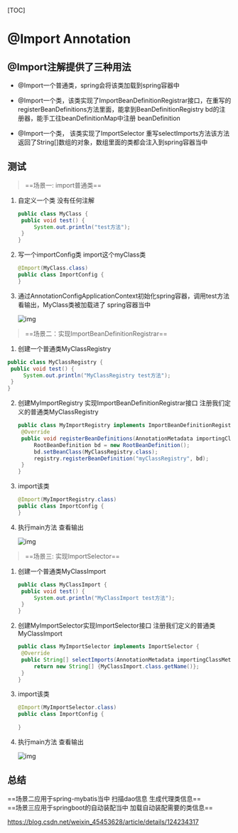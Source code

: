 [TOC]

# @Import Annotation  

## @Import注解提供了三种用法

* @Import一个普通类，spring会将该类加载到spring容器中

* @Import一个类，该类实现了ImportBeanDefinitionRegistrar接口，在重写的registerBeanDefinitions方法里面，能拿到BeanDefinitionRegistry bd的注册器，能手工往beanDefinitionMap中注册 beanDefinition

* @Import一个类， 该类实现了ImportSelector 重写selectImports方法该方法返回了String[]数组的对象，数组里面的类都会注入到spring容器当中

## 测试

> ==场景一:  import普通类==

1. 自定义一个类 没有任何注解 

   ```java
   public class MyClass {	
   	public void test() {
   		System.out.println("test方法");
   	}
   }
   ```

2. 写一个importConfig类 import这个myClass类

   ```java
   @Import(MyClass.class)
   public class ImportConfig {
   }
   ```

3. 通过AnnotationConfigApplicationContext初始化spring容器，调用test方法 看输出，MyClass类被加载进了 spring容器当中

   ![img](https://img-blog.csdnimg.cn/aee98405add545bfac5cdda6318b510b.png?x-oss-process=image/watermark,type_d3F5LXplbmhlaQ,shadow_50,text_Q1NETiBA5Lit5bm05Y2x5py655qE6ICB55S35Lq6,size_20,color_FFFFFF,t_70,g_se,x_16)



> ==场景二：实现ImportBeanDefinitionRegistrar==

1.  创建一个普通类MyClassRegistry

   ```java
   public class MyClassRegistry {	
   	public void test() {
   		System.out.println("MyClassRegistry test方法");
   	}
   }
   ```

2. 创建MyImportRegistry 实现ImportBeanDefinitionRegistrar接口 注册我们定义的普通类MyClassRegistry

   ```java
   public class MyImportRegistry implements ImportBeanDefinitionRegistrar{
   	@Override
   	public void registerBeanDefinitions(AnnotationMetadata importingClassMetadata, BeanDefinitionRegistry registry) {
   		RootBeanDefinition bd = new RootBeanDefinition();
   		bd.setBeanClass(MyClassRegistry.class);
   		registry.registerBeanDefinition("myClassRegistry", bd);
   	}
   }
   ```

3. import该类  

   ```java
   @Import(MyImportRegistry.class)
   public class ImportConfig {
   }
   ```

4. 执行main方法 查看输出

   ![img](https://img-blog.csdnimg.cn/f1f654a234544847b28f25aff31a5538.png?x-oss-process=image/watermark,type_d3F5LXplbmhlaQ,shadow_50,text_Q1NETiBA5Lit5bm05Y2x5py655qE6ICB55S35Lq6,size_20,color_FFFFFF,t_70,g_se,x_16)

> ==场景三: 实现ImportSelector==

1. 创建一个普通类MyClassImport 

   ```java
   public class MyClassImport {	
   	public void test() {
   		System.out.println("MyClassImport test方法");
   	}
   }
   ```

2. 创建MyImportSelector实现ImportSelector接口 注册我们定义的普通类MyClassImport

   ```java
   public class MyImportSelector implements ImportSelector { 
   	@Override
   	public String[] selectImports(AnnotationMetadata importingClassMetadata) {
   		return new String[] {MyClassImport.class.getName()};
   	} 
   }
   ```

3. import该类

   ```java
   @Import(MyImportSelector.class)
   public class ImportConfig {
   	
   }
   ```

4. 执行main方法 查看输出

   ![img](https://img-blog.csdnimg.cn/3839e967fd2942c5bbf40fb9ce17ae45.png?x-oss-process=image/watermark,type_d3F5LXplbmhlaQ,shadow_50,text_Q1NETiBA5Lit5bm05Y2x5py655qE6ICB55S35Lq6,size_20,color_FFFFFF,t_70,g_se,x_16)

## 总结
==场景二应用于spring-mybatis当中 扫描dao信息 生成代理类信息==  
==场景三应用于springboot的自动装配当中 加载自动装配需要的类信息==

https://blog.csdn.net/weixin_45453628/article/details/124234317
